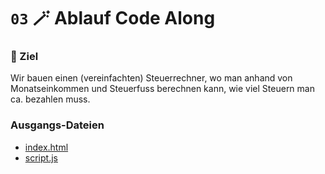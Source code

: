 # ``03`` 🪄 Ablauf Code Along

### 🏁 Ziel
Wir bauen einen (vereinfachten) Steuerrechner, wo man anhand von Monatseinkommen und Steuerfuss berechnen kann, wie viel Steuern man ca. bezahlen muss. 

### Ausgangs-Dateien
- [index.html](./index.html)
- [script.js](./script.js)
